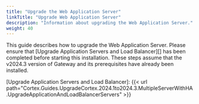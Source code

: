 ```yaml
---
title: "Upgrade the Web Application Server"
linkTitle: "Upgrade Web Application Server"
description: "Information about upgrading the Web Application Server."
weight: 40
---
```


This guide describes how to upgrade the Web Application Server. Please ensure that [Upgrade Application Servers and Load Balancer][] has been completed before starting this installation. These steps assume that the v2024.3 version of Gateway and its prerequisites have already been installed.

[Upgrade Application Servers and Load Balancer]: {{< url path="Cortex.Guides.UpgradeCortex.2024.1to2024.3.MultipleServerWithHA.UpgradeApplicationAndLoadBalancerServers" >}}
